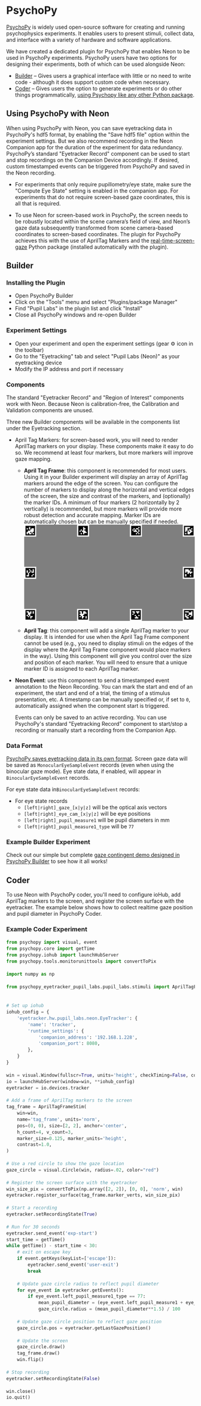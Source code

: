 # PsychoPy

[PsychoPy](https://psychopy.org/) is widely used open-source software for creating and running psychophysics experiments. It enables users to present stimuli, collect data, and interface with a variety of hardware and software applications.

We have created a dedicated plugin for PsychoPy that enables Neon to be used in PsychoPy experiments. PsychoPy users have two options for designing their experiments, both of which can be used alongside Neon:

- [Builder](https://www.psychopy.org/builder/) – Gives users a graphical interface with little or no need to write code - although it does support custom code when necessary.
- [Coder](https://psychopy.org/coder/index.html) – Gives users the option to generate experiments or do other things programmatically, [using Psychopy like any other Python package](https://psychopy.org/api/).

## Using PsychoPy with Neon

When using PsychoPy with Neon, you can save eyetracking data in PsychoPy's hdf5 format, by enabling the "Save hdf5 file" option within the experiment settings. But we also recommend recording in the Neon Companion app for the duration of the experiment for data redundancy. PsychoPy’s standard "Eyetracker Record" component can be used to start and stop recordings on the Companion Device accordingly. If desired, custom timestamped events can be triggered from PsychoPy and saved in the Neon recording.

- For experiments that only require pupillometry/eye state, make sure the "Compute Eye State" setting is enabled in the companion app. For experiments that do not require screen-based gaze coordinates, this is all that is required.

- To use Neon for screen-based work in PsychoPy, the screen needs to be robustly located within the scene camera’s field of view, and Neon’s gaze data subsequently transformed from scene camera-based coordinates to screen-based coordinates. The plugin for PsychoPy achieves this with the use of AprilTag Markers and the [real-time-screen-gaze](https://github.com/pupil-labs/real-time-screen-gaze) Python package (installed automatically with the plugin).

## Builder

### Installing the Plugin

- Open PsychoPy Builder
- Click on the "Tools" menu and select "Plugins/package Manager"
- Find "Pupil Labs" in the plugin list and click "Install"
- Close all PsychoPy windows and re-open Builder

### Experiment Settings

- Open your experiment and open the experiment settings (gear ⚙️ icon in the toolbar)
- Go to the "Eyetracking" tab and select "Pupil Labs (Neon)" as your eyetracking device
- Modify the IP address and port if necessary

### Components

The standard "Eyetracker Record" and "Region of Interest" components work with Neon. Because Neon is calibration-free, the Calibration and Validation components are unused.

Three new Builder components will be available in the components list under the Eyetracking section.

- April Tag Markers: for screen-based work, you will need to render AprilTag markers on your display. These components make it easy to do so. We recommend at least four markers, but more markers will improve gaze mapping.

  - **April Tag Frame**: this component is recommended for most users. Using it in your Builder experiment will display an array of AprilTag markers around the edge of the screen. You can configure the number of markers to display along the horizontal and vertical edges of the screen, the size and contrast of the markers, and (optionally) the marker IDs. A minimum of four markers (2 horizontally by 2 vertically) is recommended, but more markers will provide more robust detection and accurate mapping. Marker IDs are automatically chosen but can be manually specified if needed.
    ![AprilTag Frame](./apriltag-frame.png)

  - **April Tag**: this component will add a single AprilTag marker to your display. It is intended for use when the April Tag Frame component cannot be used (e.g., you need to display stimuli on the edges of the display where the April Tag Frame component would place markers in the way). Using this component will give you control over the size and position of each marker. You will need to ensure that a unique marker ID is assigned to each AprilTag marker.

- **Neon Event**: use this component to send a timestamped event annotation to the Neon Recording. You can mark the start and end of an experiment, the start and end of a trial, the timing of a stimulus presentation, etc. A timestamp can be manually specified or, if set to `0`, automatically assigned when the component start is triggered.

  Events can only be saved to an active recording. You can use PsychoPy's standard "Eyetracking Record" component to start/stop a recording or manually start a recording from the Companion App.

### Data Format

[PsychoPy saves eyetracking data in its own format](https://psychopy.org/hardware/eyeTracking.html#what-about-the-data). Screen gaze data will be saved as `MonocularEyeSampleEvent` records (even when using the binocular gaze mode). Eye state data, if enabled, will appear in `BinocularEyeSampleEvent` records.

For eye state data in`BinocularEyeSampleEvent` records:

- For eye state records
  - `[left|right]_gaze_[x|y|z]` will be the optical axis vectors
  - `[left|right]_eye_cam_[x|y|z]` will be eye positions
  - `[left|right]_pupil_measure1` will be pupil diameters in mm
  - `[left|right]_pupil_measure1_type` will be `77`

### Example Builder Experiment

Check out our simple but complete [gaze contingent demo designed in PsychoPy Builder](https://github.com/pupil-labs/psychopy-gaze-contingent-demo) to see how it all works!

## Coder

To use Neon with PsychoPy coder, you'll need to configure ioHub, add AprilTag markers to the screen, and register the screen surface with the eyetracker. The example below shows how to collect realtime gaze position and pupil diameter in PsychoPy Coder.

### Example Coder Experiment

```python
from psychopy import visual, event
from psychopy.core import getTime
from psychopy.iohub import launchHubServer
from psychopy.tools.monitorunittools import convertToPix

import numpy as np

from psychopy_eyetracker_pupil_labs.pupil_labs.stimuli import AprilTagFrameStim


# Set up iohub
iohub_config = {
    'eyetracker.hw.pupil_labs.neon.EyeTracker': {
        'name': 'tracker',
        'runtime_settings': {
            'companion_address': '192.168.1.228',
            'companion_port': 8080,
        },
    }
}

win = visual.Window(fullscr=True, units='height', checkTiming=False, color='black')
io = launchHubServer(window=win, **iohub_config)
eyetracker = io.devices.tracker

# Add a frame of AprilTag markers to the screen
tag_frame = AprilTagFrameStim(
    win=win,
    name='tag_frame', units='norm',
    pos=(0, 0), size=[2, 2], anchor='center',
    h_count=4, v_count=3,
    marker_size=0.125, marker_units='height',
    contrast=1.0,
)

# Use a red circle to show the gaze location
gaze_circle = visual.Circle(win, radius=.02, color="red")

# Register the screen surface with the eyetracker
win_size_pix = convertToPix(np.array([2, 2]), [0, 0], 'norm', win)
eyetracker.register_surface(tag_frame.marker_verts, win_size_pix)

# Start a recording
eyetracker.setRecordingState(True)

# Run for 30 seconds
eyetracker.send_event('exp-start')
start_time = getTime()
while getTime() - start_time < 30:
    # exit on escape key
    if event.getKeys(keyList=['escape']):
        eyetracker.send_event('user-exit')
        break

    # Update gaze circle radius to reflect pupil diameter
    for eye_event in eyetracker.getEvents():
        if eye_event.left_pupil_measure1_type == 77:
            mean_pupil_diameter = (eye_event.left_pupil_measure1 + eye_event.right_pupil_measure1) / 2
            gaze_circle.radius = (mean_pupil_diameter**1.5) / 100

    # Update gaze circle position to reflect gaze position
    gaze_circle.pos = eyetracker.getLastGazePosition()

    # Update the screen
    gaze_circle.draw()
    tag_frame.draw()
    win.flip()

# Stop recording
eyetracker.setRecordingState(False)

win.close()
io.quit()

```
